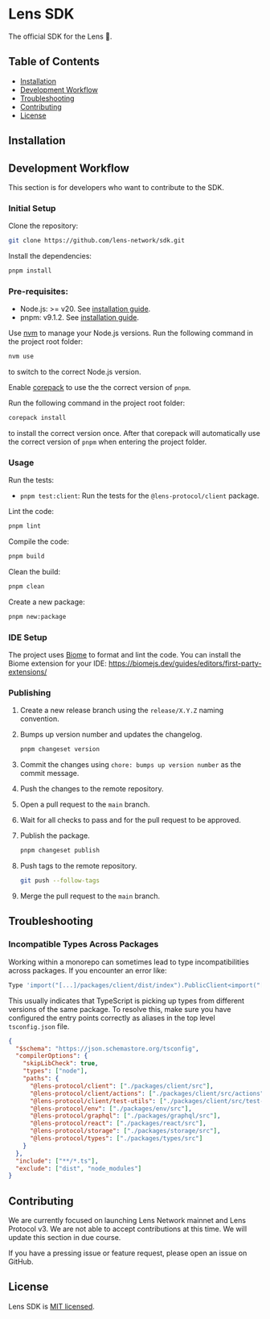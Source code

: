 # Lens SDK

The official SDK for the Lens 🌿.

## Table of Contents <!-- omit in toc -->

- [Installation](#installation)
- [Development Workflow](#development-workflow)
- [Troubleshooting](#troubleshooting)
- [Contributing](#contributing)
- [License](#license)

## Installation

## Development Workflow

This section is for developers who want to contribute to the SDK.

### Initial Setup <!-- omit in toc -->

Clone the repository:

```bash
git clone https://github.com/lens-network/sdk.git
```

Install the dependencies:

```bash
pnpm install
```

### Pre-requisites: <!-- omit in toc -->

- Node.js: >= v20. See [installation guide](https://nodejs.org/en/download/package-manager).
- pnpm: v9.1.2. See [installation guide](https://pnpm.io/installation).

Use [nvm](https://github.com/nvm-sh/nvm) to manage your Node.js versions. Run the following command in the project root folder:

```bash
nvm use
```

to switch to the correct Node.js version.

Enable [corepack](https://www.totaltypescript.com/how-to-use-corepack) to use the the correct version of `pnpm`.

Run the following command in the project root folder:

```bash
corepack install
```

to install the correct version once. After that corepack will automatically use the correct version of `pnpm` when entering the project folder.

### Usage <!-- omit in toc -->

Run the tests:

- `pnpm test:client`: Run the tests for the `@lens-protocol/client` package.

Lint the code:

```bash
pnpm lint
```

Compile the code:

```bash
pnpm build
```

Clean the build:

```bash
pnpm clean
```

Create a new package:

```bash
pnpm new:package
```

### IDE Setup <!-- omit in toc -->

The project uses [Biome](https://biomejs.dev/) to format and lint the code. You can install the Biome extension for your IDE: https://biomejs.dev/guides/editors/first-party-extensions/

### Publishing <!-- omit in toc -->

1. Create a new release branch using the `release/X.Y.Z` naming convention.
2. Bumps up version number and updates the changelog.

   ```bash
   pnpm changeset version
   ```

3. Commit the changes using `chore: bumps up version number` as the commit message.
4. Push the changes to the remote repository.
5. Open a pull request to the `main` branch.
6. Wait for all checks to pass and for the pull request to be approved.
7. Publish the package.

   ```bash
   pnpm changeset publish
   ```

8. Push tags to the remote repository.

   ```bash
   git push --follow-tags
   ```

9. Merge the pull request to the `main` branch.

## Troubleshooting

### Incompatible Types Across Packages <!-- omit in toc -->

Working within a monorepo can sometimes lead to type incompatibilities across packages. If you encounter an error like:

```bash
Type 'import("[...]/packages/client/dist/index").PublicClient<import("[...]/packages/client/dist/index").Context>' is not assignable to type 'import("[...]/packages/client/src/clients").PublicClient<import("[...]/packages/client/src/context").Context>'.
```

This usually indicates that TypeScript is picking up types from different versions of the same package. To resolve this, make sure you have configured the entry points correctly as aliases in the top level `tsconfig.json` file.

```json
{
  "$schema": "https://json.schemastore.org/tsconfig",
  "compilerOptions": {
    "skipLibCheck": true,
    "types": ["node"],
    "paths": {
      "@lens-protocol/client": ["./packages/client/src"],
      "@lens-protocol/client/actions": ["./packages/client/src/actions"],
      "@lens-protocol/client/test-utils": ["./packages/client/src/test-utils"],
      "@lens-protocol/env": ["./packages/env/src"],
      "@lens-protocol/graphql": ["./packages/graphql/src"],
      "@lens-protocol/react": ["./packages/react/src"],
      "@lens-protocol/storage": ["./packages/storage/src"],
      "@lens-protocol/types": ["./packages/types/src"]
    }
  },
  "include": ["**/*.ts"],
  "exclude": ["dist", "node_modules"]
}
```

## Contributing

We are currently focused on launching Lens Network mainnet and Lens Protocol v3. We are not able to accept contributions at this time. We will update this section in due course.

If you have a pressing issue or feature request, please open an issue on GitHub.

## License

Lens SDK is [MIT licensed](./LICENSE).
